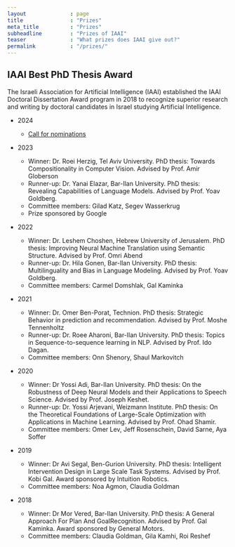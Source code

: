 ```yaml
---
layout              : page
title               : "Prizes"
meta_title          : "Prizes"
subheadline         : "Prizes of IAAI"
teaser              : "What prizes does IAAI give out?"
permalink           : "/prizes/"
---
```



## IAAI Best PhD Thesis Award ##

The Israeli Association for Artificial Intelligence (IAAI) established the IAAI Doctoral Dissertation Award program in 2018 to recognize superior research and writing by doctoral candidates in Israel studying Artificial Intelligence.

* 2024
  * [Call for nominations](https://iaai.org.il/best_dissertation_call_for_nominations/)

* 2023
  * Winner: Dr. Roei Herzig, Tel Aviv University. PhD thesis: Towards Compositionality in Computer Vision. Advised by Prof. Amir Globerson​
  * Runner-up: Dr. Yanai Elazar, Bar-Ilan University. PhD thesis: Revealing Capabilities of Language Models. Advised by Prof. Yoav Goldberg.
  * Committee members:   Gilad Katz, Segev Wasserkrug
  * Prize sponsored by Google

* 2022
  * Winner: Dr. Leshem Choshen, Hebrew University of Jerusalem. PhD thesis: Improving Neural Machine Translation using Semantic Structure. Advised by Prof. Omri Abend​
  * Runner-up: Dr. Hila Gonen, Bar-Ilan University. PhD thesis: Multilinguality and Bias in Language Modeling. Advised by Prof. Yoav Goldberg.
  * Committee members:   Carmel Domshlak, Gal Kaminka

* 2021
  * Winner: Dr. Omer Ben-Porat, Technion. PhD thesis: Strategic Behavior in prediction and recommendation. Advised by Prof. Moshe Tennenholtz​
  * Runner-up: Dr. Roee Aharoni, Bar-Ilan University. PhD thesis: Topics in Sequence-to-sequence learning in NLP. Advised by Prof. Ido Dagan.
  * Committee members:   Onn Shenory, Shaul Markovitch

* 2020
  * Winner: Dr Yossi  Adi, Bar-Ilan University. PhD thesis: On the Robustness of Deep Neural Models and their Applications to Speech Science. Advised by Prof. Joseph  Keshet. 
  * Runner-up: Dr. Yossi Arjevani,  Weizmann Institute. PhD thesis: On the Theoretical Foundations of Large-Scale Optimization with Applications in Machine Learning. Advised by Prof. Ohad Shamir.
  * Committee members:   Omer Lev, Jeff  Rosenschein, David Sarne, Aya Soffer

* 2019
  * Winner: Dr Avi Segal, Ben-Gurion University. PhD thesis: Intelligent Intervention Design in Large Scale Task Systems. Advised by Prof. Kobi Gal. Award sponsored by Intuition Robotics.
  * Committee members:   Noa Agmon, Claudia Goldman

* 2018
  * Winner: Dr Mor Vered, Bar-Ilan University. PhD thesis: A General Approach For Plan And GoalRecognition. Advised by Prof. Gal Kaminka. Award sponsored by General Motors.
  * Committee members:   Claudia Goldman, Gila Kamhi, Roi Reshef
